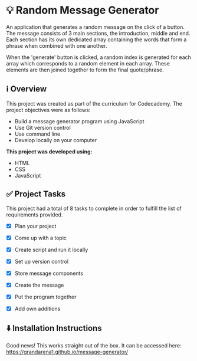 # 💡 Random Message Generator

An application that generates a random message on the click of a button. The message consists of 3 main sections, the introduction, middle and end. Each section has its own dedicated array containing the words that form a phrase when combined with one another. 

When the 'generate' button is clicked, a random index is generated for each array which corresponds to a random element in each array. These elements are then joined together to form the final quote/phrase.


## ℹ️ Overview
This project was created as part of the curriculum for Codecademy. The project objectives were as follows: 

* Build a message generator program using JavaScript
* Use Git version control
* Use command line
* Develop locally on your computer

**This project was developed using:**
* HTML
* CSS
* JavaScript
  

## ✅ Project Tasks
This project had a total of 8 tasks to complete in order to fulfill the list of requirements provided.

+ [x] Plan your project
+ [x] Come up with a topic
+ [x] Create script and run it locally
+ [x] Set up version control
+ [x] Store message components
+ [x] Create the message
+ [x] Put the program together
+ [x] Add own additions
      

## ⬇️ Installation Instructions
Good news! This works straight out of the box. It can be accessed here:
https://grandarena1.github.io/message-generator/
